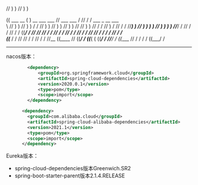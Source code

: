 //   ) )                                                                                          //    ) )                             

   ((         ___      __     ( )   __      ___          ___     //  ___               ___   /       //    / /  ___      _   __      ___    
     \\     //   ) ) //  ) ) / / //   ) ) //   ) )     //   ) ) // //   ) ) //   / / //   ) /       //    / / //___) ) // ) )  ) ) //   ) ) 
       ) ) //___/ / //      / / //   / / ((___/ /     //       // //   / / //   / / //   / /       //    / / //       // / /  / / //   / /  
((___ / / //       //      / / //   / /   //__       ((____   // ((___/ / ((___( ( ((___/ /       //____/ / ((____   // / /  / / ((___/ /   

------

nacos版本：



```xml
        <dependency>
            <groupId>org.springframework.cloud</groupId>
            <artifactId>spring-cloud-dependencies</artifactId>
            <version>2020.0.1</version>
            <type>pom</type>
            <scope>import</scope>
        </dependency>

      <dependency>
        <groupId>com.alibaba.cloud</groupId>
        <artifactId>spring-cloud-alibaba-dependencies</artifactId>
        <version>2021.1</version>
        <type>pom</type>
        <scope>import</scope>
      </dependency>
```



Eureka版本：

- spring-cloud-dependencies版本Greenwich.SR2
- spring-boot-starter-parent版本2.1.4.RELEASE

